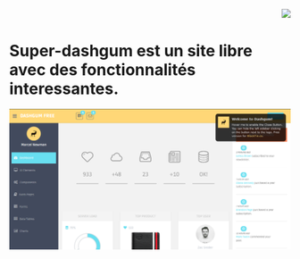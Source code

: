 <p align="right"><a href="https://github.com/franckdun/Visualfolio/blob/main/README.md"> <img src="https://img.shields.io/badge/Go%20to-visualfolio-blueviolet"> </a></p>

# Super-dashgum est un site libre avec des fonctionnalités interessantes.

[![img contact](./readme.PNG)]( https://franckdun.github.io/Super-dashgum/)
